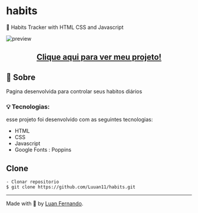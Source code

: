 # habits
🚀 Habits Tracker with HTML CSS and Javascript

![preview](https://user-images.githubusercontent.com/79935555/216452415-6de65618-b6c1-4b78-8e79-02407db4d612.png)

## <p align="center"> <a href="https://habits-jet.vercel.app/">Clique aqui para ver meu projeto!</a> </p>

## 💬 Sobre
Pagina desenvolvida para controlar seus habitos diários

### 💡 Tecnologias:

esse projeto foi desenvolvido com as seguintes tecnologias:

- HTML
- CSS
- Javascript
- Google Fonts : Poppins

## Clone

    - Clonar repositorio 
    $ git clone https://github.com/Luuan11/habits.git

---
Made with 💜 by [Luan Fernando](https://www.linkedin.com/in/luan-fernando/).
